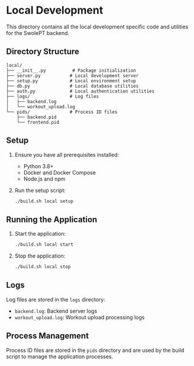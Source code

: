 # Local Development

This directory contains all the local development specific code and utilities for the SwolePT backend.

## Directory Structure

```
local/
├── __init__.py          # Package initialization
├── server.py           # Local development server
├── setup.py            # Local environment setup
├── db.py               # Local database utilities
├── auth.py             # Local authentication utilities
├── logs/               # Log files
│   ├── backend.log
│   └── workout_upload.log
└── pids/               # Process ID files
    ├── backend.pid
    └── frontend.pid
```

## Setup

1. Ensure you have all prerequisites installed:
   - Python 3.8+
   - Docker and Docker Compose
   - Node.js and npm

2. Run the setup script:
   ```bash
   ./build.sh local setup
   ```

## Running the Application

1. Start the application:
   ```bash
   ./build.sh local start
   ```

2. Stop the application:
   ```bash
   ./build.sh local stop
   ```

## Logs

Log files are stored in the `logs` directory:
- `backend.log`: Backend server logs
- `workout_upload.log`: Workout upload processing logs

## Process Management

Process ID files are stored in the `pids` directory and are used by the build script to manage the application processes. 